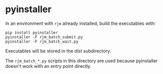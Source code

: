 # pyinstaller

In an environment with `rjm` already installed, build the executables with:

```
pip install pyinstaller
pyinstaller -F rjm_batch_submit.py
pyinstaller -F rjm_batch_wait.py
```

Executables will be stored in the *dist* subdirectory.

The `rjm_batch_*.py` scripts in this directory are used because pyinstaller
doesn't work with an entry point directly.

